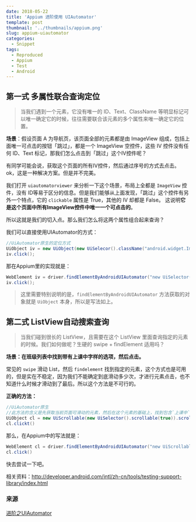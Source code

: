 ```yaml
---
date: 2018-05-22
title: 'Appium 进阶使用 UIAutomator'
template: post
thumbnail: '../thumbnails/appium.png'
slug: appium-uiautomator
categories:
  - Snippet
tags:
  - Reproduced
  - Appium
  - Test
  - Android
---
```


## 第一式 多属性联合查询定位

> 当我们遇到一个元素，它没有唯一的 ID、Text、ClassName 等明显标记可以唯一确定它的时候，往往需要联合该元素的多个属性来唯一确定它的位置。

**场景**：假设页面 A 为导航页，该页面全部的元素都是由 ImageView 组成，包括上面唯一可点击的按钮「跳过」，都是一个 ImageView 空控件，这些 IV 控件没有任何 ID、Text 标记，那我们怎么点击到「跳过」这个IV控件呢？

有同学可能会说，获取这个页面的所有IV控件，然后通过序号的方式去点击。ok，这是一种解决方案。但是并不完美。

我们打开 `uiautomatorviewer` 来分析一下这个场景，布局上全都是 `ImageView` 控件，没有 ID等易于区分的信息。但是我们能够从上面发现，「跳过」这个控件有另外一个特点，它的 `clickable` 属性是 True，其他的 IV 却都是 False。 这说明**它是这个页面中所有ImageView控件中唯一一个可点击的**。

所以这就是我们的切入点。那么我们怎么将这两个属性组合起来查询？

我们可以直接使用UIAutomator的方式：

```Java
//UiAutomator原生的定位方式
UiObject iv = new UiObject(new UiSelecor().className("android.widget.ImageView").clickable(true);
iv.click();
```

那在Appium里的实现就是：

```Java
WebElement iv = driver.findElementByAndroidUIAutomator("new UiSelector().className(\"android.widget.ImageView\").clickable(true)");
iv.click();
```

> 这里需要特别说明的是，`findElementByAndroidUIAutomator` 方法获取的对象就是 `UiObject` 本身，所以是写法如上。

## 第二式 ListView自动搜索查询

> 当我们碰到很长的 ListView，且需要在这个 ListView 里面查询指定的元素的时候。我们如何做呢？生硬的 swipe + findElement 适用吗？

**场景：在班级列表中找到带有上课中字样的选项，然后点击。**

常见的 `swipe` 滑动 List，然后 `findelement` 找到指定的元素，这个方式也是可用的，但是实在不稳定，因为我们不能确定到底滑动多少次，才进行元素点击，也不知道什么时候才滑动到了最后。所以这个方法是不可行的。

**正确的方法：**

```Java
//UiAutomator原生
//此方法的含义是先获取当前页面可滑动的元素，然后在这个元素的基础上，找到包含`上课中`这三个字的项目，再点击。
UiObject cl = new UiScrollable(new UiSelector().scrollable(true)).scrollIntoView(new UiSelector().textContains("上课中"));
cl.clickt()
```

那么，在Appium中的写法就是：

```Java
WebElement cl = driver.findElementByAndroidUIAutomator("new UiScrollable(new UiSelector().scrollable(true)).scrollIntoView(new UiSelector().textContains(\"上课中\"))");
cl.click()
```

快去尝试一下吧。

相关资料：<http://developer.android.com/intl/zh-cn/tools/testing-support-library/index.html>



### 来源

[进阶之UIAutomator](https://anikikun.gitbooks.io/appium-girls-tutorial/content/Up_uiautomator.html)